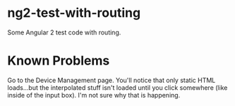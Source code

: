 # ng2-test-with-routing
Some Angular 2 test code with routing.

# Known Problems
Go to the Device Management page. You'll notice that only static HTML loads...but the interpolated stuff isn't loaded until you click somewhere (like inside of the input box). I'm not sure why that is happening.
